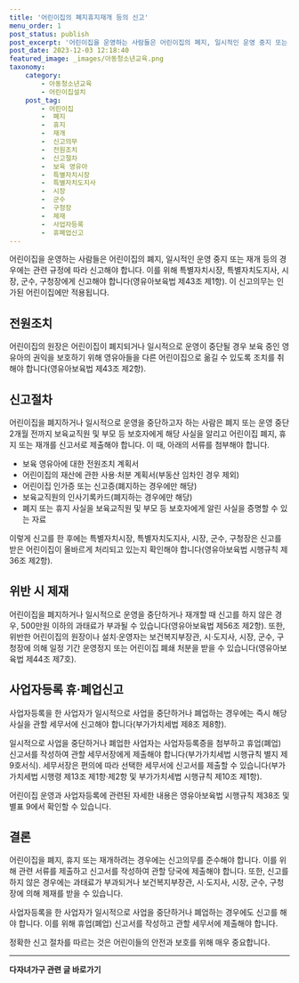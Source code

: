 ```yaml
---
title: '어린이집의 폐지휴지재개 등의 신고'
menu_order: 1
post_status: publish
post_excerpt: '어린이집을 운영하는 사람들은 어린이집의 폐지, 일시적인 운영 중지 또는 재개 등의 경우에는 관련 규정에 따라 신고해야 합니다. 이를 위해 특별자치시장, 특별자치도지사, 시장, 군수, 구청장에게 신고해야 합니다 영유아보육법 제43조 제1항 . 이 신고의무는 인가된 어린이집에만 적용됩니다.'
post_date: 2023-12-03 12:18:40
featured_image: _images/아동청소년교육.png
taxonomy:
    category:
        - 아동청소년교육
        - 어린이집설치
    post_tag:
        - 어린이집
        -  폐지
        -  휴지
        -  재개
        -  신고의무
        -  전원조치
        -  신고절차
        -  보육 영유아
        -  특별자치시장
        -  특별자치도지사
        -  시장
        -  군수
        -  구청장
        -  제재
        -  사업자등록
        -  휴폐업신고
---
```



어린이집을 운영하는 사람들은 어린이집의 폐지, 일시적인 운영 중지 또는 재개 등의 경우에는 관련 규정에 따라 신고해야 합니다. 이를 위해 특별자치시장, 특별자치도지사, 시장, 군수, 구청장에게 신고해야 합니다(영유아보육법 제43조 제1항). 이 신고의무는 인가된 어린이집에만 적용됩니다.

## 전원조치

어린이집의 원장은 어린이집이 폐지되거나 일시적으로 운영이 중단될 경우 보육 중인 영유아의 권익을 보호하기 위해 영유아들을 다른 어린이집으로 옮길 수 있도록 조치를 취해야 합니다(영유아보육법 제43조 제2항).

## 신고절차

어린이집을 폐지하거나 일시적으로 운영을 중단하고자 하는 사람은 폐지 또는 운영 중단 2개월 전까지 보육교직원 및 부모 등 보호자에게 해당 사실을 알리고 어린이집 폐지, 휴지 또는 재개를 신고서로 제출해야 합니다. 이 때, 아래의 서류를 첨부해야 합니다.

- 보육 영유아에 대한 전원조치 계획서
- 어린이집의 재산에 관한 사용·처분 계획서(부동산 임차인 경우 제외)
- 어린이집 인가증 또는 신고증(폐지하는 경우에만 해당)
- 보육교직원의 인사기록카드(폐지하는 경우에만 해당)
- 폐지 또는 휴지 사실을 보육교직원 및 부모 등 보호자에게 알린 사실을 증명할 수 있는 자료

이렇게 신고를 한 후에는 특별자치시장, 특별자치도지사, 시장, 군수, 구청장은 신고를 받은 어린이집이 올바르게 처리되고 있는지 확인해야 합니다(영유아보육법 시행규칙 제36조 제2항).

## 위반 시 제재

어린이집을 폐지하거나 일시적으로 운영을 중단하거나 재개할 때 신고를 하지 않은 경우, 500만원 이하의 과태료가 부과될 수 있습니다(영유아보육법 제56조 제2항). 또한, 위반한 어린이집의 원장이나 설치·운영자는 보건복지부장관, 시·도지사, 시장, 군수, 구청장에 의해 일정 기간 운영정지 또는 어린이집 폐쇄 처분을 받을 수 있습니다(영유아보육법 제44조 제7호).

## 사업자등록 휴·폐업신고

사업자등록을 한 사업자가 일시적으로 사업을 중단하거나 폐업하는 경우에는 즉시 해당 사실을 관할 세무서에 신고해야 합니다(부가가치세법 제8조 제8항).

일시적으로 사업을 중단하거나 폐업한 사업자는 사업자등록증을 첨부하고 휴업(폐업) 신고서를 작성하여 관할 세무서장에게 제출해야 합니다(부가가치세법 시행규칙 별지 제9호서식). 세무서장은 편의에 따라 선택한 세무서에 신고서를 제출할 수 있습니다(부가가치세법 시행령 제13조 제1항·제2항 및 부가가치세법 시행규칙 제10조 제1항).

어린이집 운영과 사업자등록에 관련된 자세한 내용은 영유아보육법 시행규칙 제38조 및 별표 9에서 확인할 수 있습니다.

## 결론

어린이집을 폐지, 휴지 또는 재개하려는 경우에는 신고의무를 준수해야 합니다. 이를 위해 관련 서류를 제출하고 신고서를 작성하여 관할 당국에 제출해야 합니다. 또한, 신고를 하지 않은 경우에는 과태료가 부과되거나 보건복지부장관, 시·도지사, 시장, 군수, 구청장에 의해 제재를 받을 수 있습니다.

사업자등록을 한 사업자가 일시적으로 사업을 중단하거나 폐업하는 경우에도 신고를 해야 합니다. 이를 위해 휴업(폐업) 신고서를 작성하고 관할 세무서에 제출해야 합니다.

정확한 신고 절차를 따르는 것은 어린이들의 안전과 보호를 위해 매우 중요합니다.
<!-- wp:separator -->
<hr class="wp-block-separator has-alpha-channel-opacity"/>
<!-- /wp:separator -->

<!-- wp:group {"backgroundColor":"base","layout":{"type":"constrained"}} -->
<div class="wp-block-group has-base-background-color has-background"><!-- wp:paragraph {"align":"center","fontSize":"medium"} -->
<p class="has-text-align-center has-large-font-size"><strong>다자녀가구 관련 글 바로가기</strong></p>
<!-- /wp:paragraph -->


<!-- wp:latest-posts
{"categories":[{"id":22700,"count":19,"description":"","link":"https://uknowlaw.com/category/%eb%8b%a4%ec%9e%90%eb%85%80%ea%b0%80%ea%b5%ac/","name":"다자녀가구","slug":"다자녀가구","taxonomy":"category","parent":0,"meta":[],"_links":{"self":[{"href":"https://uknowlaw.com/wp-json/wp/v2/categories/22700"}],"collection":[{"href":"https://uknowlaw.com/wp-json/wp/v2/categories"}],"about":[{"href":"https://uknowlaw.com/wp-json/wp/v2/taxonomies/category"}],"wp:post_type":[{"href":"https://uknowlaw.com/wp-json/wp/v2/posts?categories=22700"}],"curies":[{"name":"wp","href":"https://api.w.org/{rel}","templated":true}]}}],"postsToShow":100,"excerptLength":28,"postLayout":"grid","columns":2,"featuredImageAlign":"left","featuredImageSizeSlug":"large","fontSize":"small"} /--></div>
<!-- /wp:group -->